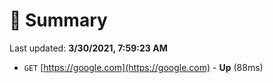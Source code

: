 # 📖 Summary
Last updated: **3/30/2021, 7:59:23 AM**

- `GET` [https://google.com](https://google.com) - **Up** (88ms)
